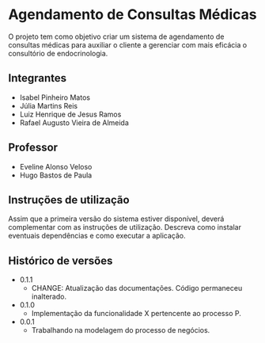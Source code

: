 # Agendamento de Consultas Médicas

O projeto tem como objetivo criar um sistema de agendamento de consultas médicas para auxiliar o cliente a gerenciar com mais eficácia o consultório de endocrinologia.


## Integrantes

* Isabel Pinheiro Matos
* Júlia Martins Reis 
* Luiz Henrique de Jesus Ramos
* Rafael Augusto Vieira de Almeida

## Professor

* Eveline Alonso Veloso
* Hugo Bastos de Paula

## Instruções de utilização

Assim que a primeira versão do sistema estiver disponível, deverá complementar com as instruções de utilização. Descreva como instalar eventuais dependências e como executar a aplicação.

## Histórico de versões

* 0.1.1
    * CHANGE: Atualização das documentações. Código permaneceu inalterado.
* 0.1.0
    * Implementação da funcionalidade X pertencente ao processo P.
* 0.0.1
    * Trabalhando na modelagem do processo de negócios.

